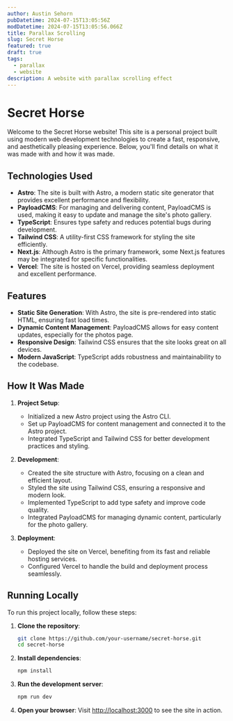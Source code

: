 ```yaml
---
author: Austin Sehorn
pubDatetime: 2024-07-15T13:05:56Z
modDatetime: 2024-07-15T13:05:56.066Z
title: Parallax Scrolling
slug: Secret Horse
featured: true
draft: true
tags:
  - parallax
  - website
description: A website with parallax scrolling effect
---
```


# Secret Horse

Welcome to the Secret Horse website! This site is a personal project built using modern web development technologies to create a fast, responsive, and aesthetically pleasing experience. Below, you'll find details on what it was made with and how it was made.

## Technologies Used

- **Astro**: The site is built with Astro, a modern static site generator that provides excellent performance and flexibility.
- **PayloadCMS**: For managing and delivering content, PayloadCMS is used, making it easy to update and manage the site's photo gallery.
- **TypeScript**: Ensures type safety and reduces potential bugs during development.
- **Tailwind CSS**: A utility-first CSS framework for styling the site efficiently.
- **Next.js**: Although Astro is the primary framework, some Next.js features may be integrated for specific functionalities.
- **Vercel**: The site is hosted on Vercel, providing seamless deployment and excellent performance.

## Features

- **Static Site Generation**: With Astro, the site is pre-rendered into static HTML, ensuring fast load times.
- **Dynamic Content Management**: PayloadCMS allows for easy content updates, especially for the photos page.
- **Responsive Design**: Tailwind CSS ensures that the site looks great on all devices.
- **Modern JavaScript**: TypeScript adds robustness and maintainability to the codebase.

## How It Was Made

1. **Project Setup**:
   - Initialized a new Astro project using the Astro CLI.
   - Set up PayloadCMS for content management and connected it to the Astro project.
   - Integrated TypeScript and Tailwind CSS for better development practices and styling.

2. **Development**:
   - Created the site structure with Astro, focusing on a clean and efficient layout.
   - Styled the site using Tailwind CSS, ensuring a responsive and modern look.
   - Implemented TypeScript to add type safety and improve code quality.
   - Integrated PayloadCMS for managing dynamic content, particularly for the photo gallery.

3. **Deployment**:
   - Deployed the site on Vercel, benefiting from its fast and reliable hosting services.
   - Configured Vercel to handle the build and deployment process seamlessly.

## Running Locally

To run this project locally, follow these steps:

1. **Clone the repository**:

   ```bash
   git clone https://github.com/your-username/secret-horse.git
   cd secret-horse

2. **Install dependencies**:

   ```bash
   npm install

3. **Run the development server**:

   ```bash
   npm run dev

4. **Open your browser**:
   Visit <http://localhost:3000> to see the site in action.
